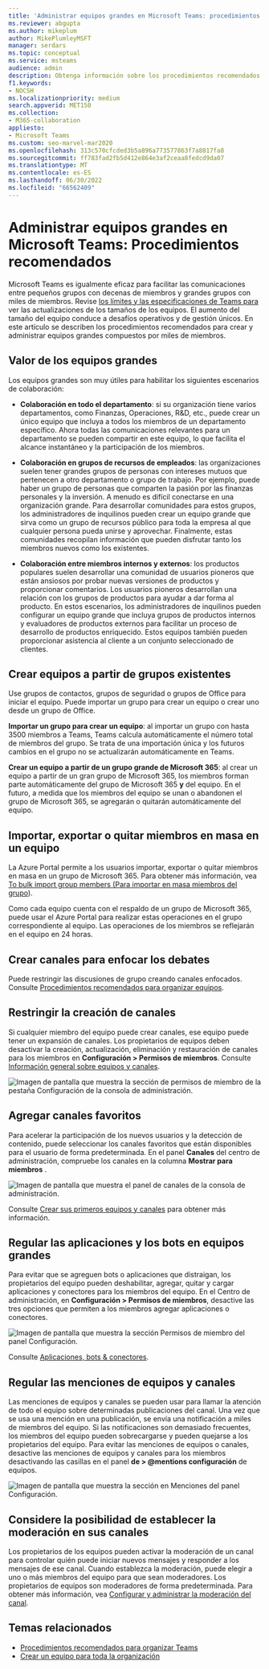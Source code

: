 ```yaml
---
title: 'Administrar equipos grandes en Microsoft Teams: procedimientos recomendados'
ms.reviewer: abgupta
ms.author: mikeplum
author: MikePlumleyMSFT
manager: serdars
ms.topic: conceptual
ms.service: msteams
audience: admin
description: Obtenga información sobre los procedimientos recomendados para administrar equipos grandes en Microsoft Teams para satisfacer las necesidades de su organización.
f1.keywords:
- NOCSH
ms.localizationpriority: medium
search.appverid: MET150
ms.collection:
- M365-collaboration
appliesto:
- Microsoft Teams
ms.custom: seo-marvel-mar2020
ms.openlocfilehash: 313c570cfcded3b5a896a773577863f7a8817fa8
ms.sourcegitcommit: ff783fad2fb5d412e864e3af2ceaa8fedcd9da07
ms.translationtype: MT
ms.contentlocale: es-ES
ms.lasthandoff: 06/30/2022
ms.locfileid: "66562409"
---
```

# <a name="manage-large-teams-in-microsoft-teams---best-practices"></a>Administrar equipos grandes en Microsoft Teams: Procedimientos recomendados

Microsoft Teams es igualmente eficaz para facilitar las comunicaciones entre pequeños grupos con decenas de miembros y grandes grupos con miles de miembros. Revise [los límites y las especificaciones de Teams para](limits-specifications-teams.md) ver las actualizaciones de los tamaños de los equipos. El aumento del tamaño del equipo conduce a desafíos operativos y de gestión únicos. En este artículo se describen los procedimientos recomendados para crear y administrar equipos grandes compuestos por miles de miembros.

## <a name="value-of-large-teams"></a>Valor de los equipos grandes

Los equipos grandes son muy útiles para habilitar los siguientes escenarios de colaboración:

- **Colaboración en todo el departamento**: si su organización tiene varios departamentos, como Finanzas, Operaciones, R&D, etc., puede crear un único equipo que incluya a todos los miembros de un departamento específico. Ahora todas las comunicaciones relevantes para un departamento se pueden compartir en este equipo, lo que facilita el alcance instantáneo y la participación de los miembros.

- **Colaboración en grupos de recursos de empleados**: las organizaciones suelen tener grandes grupos de personas con intereses mutuos que pertenecen a otro departamento o grupo de trabajo. Por ejemplo, puede haber un grupo de personas que comparten la pasión por las finanzas personales y la inversión. A menudo es difícil conectarse en una organización grande. Para desarrollar comunidades para estos grupos, los administradores de inquilinos pueden crear un equipo grande que sirva como un grupo de recursos público para toda la empresa al que cualquier persona pueda unirse y aprovechar. Finalmente, estas comunidades recopilan información que pueden disfrutar tanto los miembros nuevos como los existentes.

- **Colaboración entre miembros internos y externos**: los productos populares suelen desarrollar una comunidad de usuarios pioneros que están ansiosos por probar nuevas versiones de productos y proporcionar comentarios. Los usuarios pioneros desarrollan una relación con los grupos de productos para ayudar a dar forma al producto. En estos escenarios, los administradores de inquilinos pueden configurar un equipo grande que incluya grupos de productos internos y evaluadores de productos externos para facilitar un proceso de desarrollo de productos enriquecido. Estos equipos también pueden proporcionar asistencia al cliente a un conjunto seleccionado de clientes.

## <a name="create-teams-from-existing-groups"></a>Crear equipos a partir de grupos existentes

Use grupos de contactos, grupos de seguridad o grupos de Office para iniciar el equipo. Puede importar un grupo para crear un equipo o crear uno desde un grupo de Office.

**Importar un grupo para crear un equipo**: al importar un grupo con hasta 3500 miembros a Teams, Teams calcula automáticamente el número total de miembros del grupo. Se trata de una importación única y los futuros cambios en el grupo no se actualizarán automáticamente en Teams.

**Crear un equipo a partir de un grupo grande de Microsoft 365**: al crear un equipo a partir de un gran grupo de Microsoft 365, los miembros forman parte automáticamente del grupo de Microsoft 365 **y** del equipo. En el futuro, a medida que los miembros del equipo se unan o abandonen el grupo de Microsoft 365, se agregarán o quitarán automáticamente del equipo.

## <a name="bulk-importexportremove-members-in-a-team"></a>Importar, exportar o quitar miembros en masa en un equipo

La Azure Portal permite a los usuarios importar, exportar o quitar miembros en masa en un grupo de Microsoft 365. Para obtener más información, vea [To bulk import group members (Para importar en masa miembros del grupo](/azure/active-directory/enterprise-users/groups-bulk-import-members#to-bulk-import-group-members)).

Como cada equipo cuenta con el respaldo de un grupo de Microsoft 365, puede usar el Azure Portal para realizar estas operaciones en el grupo correspondiente al equipo. Las operaciones de los miembros se reflejarán en el equipo en 24 horas.

## <a name="create-channels-to-focus-discussions"></a>Crear canales para enfocar los debates

Puede restringir las discusiones de grupo creando canales enfocados. Consulte [Procedimientos recomendados para organizar equipos](best-practices-organizing.md).

## <a name="restrict-channel-creation"></a>Restringir la creación de canales

Si cualquier miembro del equipo puede crear canales, ese equipo puede tener un expansión de canales. Los propietarios de equipos deben desactivar la creación, actualización, eliminación y restauración de canales para los miembros en **Configuración > Permisos de miembros**. Consulte [Información general sobre equipos y canales](teams-channels-overview.md).

![Imagen de pantalla que muestra la sección de permisos de miembro de la pestaña Configuración de la consola de administración.](media/no-channel-creation.png "Imagen de pantalla que la sección de permisos de los miembros de la pestaña Configuración de la consola de administración. Las opciones permitir que los miembros creen o eliminen canales no están activadas.")

## <a name="add-favorite-channels"></a>Agregar canales favoritos

Para acelerar la participación de los nuevos usuarios y la detección de contenido, puede seleccionar los canales favoritos que están disponibles para el usuario de forma predeterminada. En el panel **Canales** del centro de administración, compruebe los canales en la columna **Mostrar para miembros** .

![Imagen de pantalla que muestra el panel de canales de la consola de administración.](media/favorite-channels.png "Imagen de pantalla que muestra el panel de canales de la consola de administración. Algunos canales están marcados como Mostrar para miembros.")

 Consulte [Crear sus primeros equipos y canales](get-started-with-teams-create-your-first-teams-and-channels.md) para obtener más información.

## <a name="regulate-applications-and-bots-in-large-teams"></a>Regular las aplicaciones y los bots en equipos grandes

Para evitar que se agreguen bots o aplicaciones que distraigan, los propietarios del equipo pueden deshabilitar, agregar, quitar y cargar aplicaciones y conectores para los miembros del equipo. En el Centro de administración, en **Configuración > Permisos de miembros**, desactive las tres opciones que permiten a los miembros agregar aplicaciones o conectores.

![Imagen de pantalla que muestra la sección Permisos de miembro del panel Configuración.](media/disable-bots-connectors.png "Imagen de pantalla que muestra la sección Permisos de miembro del panel Configuración. Las opciones para permitir que los miembros agreguen aplicaciones o conectores están desactivadas.")

Consulte [Aplicaciones, bots & conectores](deploy-apps-microsoft-teams-landing-page.md).

## <a name="regulate-team-and-channel-mentions"></a>Regular las menciones de equipos y canales

Las menciones de equipos y canales se pueden usar para llamar la atención de todo el equipo sobre determinadas publicaciones del canal. Una vez que se usa una mención en una publicación, se envía una notificación a miles de miembros del equipo. Si las notificaciones son demasiado frecuentes, los miembros del equipo pueden sobrecargarse y pueden quejarse a los propietarios del equipo. Para evitar las menciones de equipos o canales, desactive las menciones de equipos y canales para los miembros desactivando las casillas en el panel **de > @mentions configuración** de equipos.

![Imagen de pantalla que muestra la sección en Menciones del panel Configuración.](media/no-at-mentions.png "Imagen de pantalla que muestra la sección en Menciones del panel Configuración. Las opciones para mostrar y conceder acceso a los miembros en menciones no están activadas.")

## <a name="consider-setting-up-moderation-in-your-channels"></a>Considere la posibilidad de establecer la moderación en sus canales

Los propietarios de los equipos pueden activar la moderación de un canal para controlar quién puede iniciar nuevos mensajes y responder a los mensajes de ese canal. Cuando establezca la moderación, puede elegir a uno o más miembros del equipo para que sean moderadores. Los propietarios de equipos son moderadores de forma predeterminada. Para obtener más información, vea [Configurar y administrar la moderación del canal](manage-channel-moderation-in-teams.md).

## <a name="related-topics"></a>Temas relacionados

- [Procedimientos recomendados para organizar Teams](best-practices-organizing.md)
- [Crear un equipo para toda la organización](create-an-org-wide-team.md)